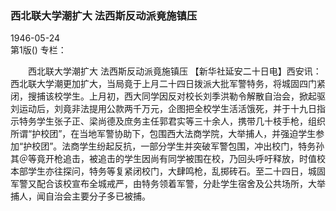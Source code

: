 ### 西北联大学潮扩大  法西斯反动派竟施镇压  

1946-05-24  
第1版()
专栏：

　　西北联大学潮扩大
    法西斯反动派竟施镇压
    【新华社延安二十日电】西安讯：西北联大学潮更加扩大，当局竟于上月二十四日拨派大批军警特务，将城固四门紧闭，搜捕该校学生。上月初，西大同学因反对校长刘季洪勒令解散自治会，掀起驱刘运动后，刘竟非法提用公款两千万元，企图把全校学生活活饿死，并于十九日指示特务学生张子正、梁尚德及庶务主任郭君实等三十余人，携带几十枝手枪，组织所谓“护校团”，在当地军警协助下，包围西大法商学院，大举捕人，并强迫学生参加“护校团”。法商学生纷起反抗，一部分学生并突破军警包围，冲出校门，特务孙其＠等竟开枪追击，被追击的学生因尚有同学被围在校，乃回头呼吁释放，时值校本部学生亦往探问，特务等复紧闭校门，大肆鸣枪，乱掷砖石。至二十四日，城固军警又配合该校宣布全城戒严，由特务领着军警，分赴学生宿舍及公共场所，大举捕人，闻自治会主要分子多已被捕。  
